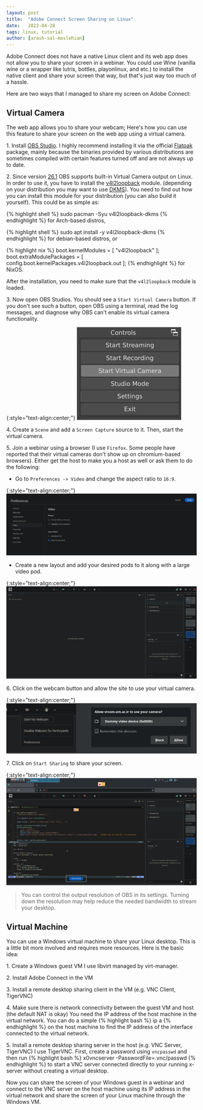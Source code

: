 ```yaml
---
layout: post
title:  "Adobe Connect Screen Sharing on Linux"
date:   2022-04-28
tags: linux, tutorial
author: [arash-sal-moslehian]
---
```

Adobe Connect does not have a native Linux client and its web app does not allow you to share your screen in a webinar.
You could use Wine (vanilla wine or a wrapper like lutris, bottles, playonlinux, and etc.) to install the native client and share your screen that way, but that's just way too much of a hassle.

Here are two ways that I managed to share my screen on Adobe Connect:

## Virtual Camera
The web app allows you to share your webcam; Here's how you can use this feature to share your screen on the web app using a virtual camera.

1\. Install [OBS Studio](https://obsproject.com/). I highly recommend installing it via the official [Flatpak](https://flathub.org/apps/details/com.obsproject.Studio) package, mainly because the binaries provided by various distributions are sometimes compiled with certain features turned off and are not always up to date.

2\. Since version [26.1](https://github.com/obsproject/obs-studio/releases/tag/26.1.0) OBS supports built-in Virtual Camera output on Linux. In order to use it, you have to install the [v4l2loopback](https://github.com/umlaeute/v4l2loopback) module. (depending on your distribution you may want to use [DKMS](https://wiki.archlinux.org/title/Dynamic_Kernel_Module_Support)). You need to find out how you can install this module for your distribution (you can also build it yourself).
This could be as simple as:

{% highlight shell %}
sudo pacman -Syu v4l2loopback-dkms
{% endhighlight %}
for Arch-based distros,

{% highlight shell %}
sudo apt install -y v4l2loopback-dkms
{% endhighlight %}
for debian-based distros, or 

{% highlight nix %}
boot.kernelModules = [ "v4l2loopback" ];
boot.extraModulePackages = [ config.boot.kernelPackages.v4l2loopback.out ];
{% endhighlight %}
for NixOS.

After the installation, you need to make sure that the `v4l2loopback` module is loaded.

3\. Now open OBS Studios. You should see a `Start Virtual Camera` button. If you don't see such a button, open OBS using a terminal, read the log messages, and diagnose why OBS can't enable its virtual camera functionality.

{:style="text-align:center;"}
![OBS Virtual Camera](/assets/2022-04-28-adobe-connect-screen-sharing-on-linux/01-virt-cam-button.jpg)

4\. Create a `Scene` and add a `Screen Capture` source to it. Then, start the virtual camera. 

5\. Join a webinar using a browser (I use `Firefox`. Some people have reported that their virtual cameras don't show up on chromium-based browsers).
Either get the host to make you a host as well or ask them to do the following:
- Go to `Preferences -> Video` and change the aspect ratio to `16:9`.

{:style="text-align:center;"}
![Aspect Ratio](/assets/2022-04-28-adobe-connect-screen-sharing-on-linux/02-preferences-aspect-ratio.jpg)

- Create a new layout and add your desired pods to it along with a large video pod. 

{:style="text-align:center;"}
![Layout](/assets/2022-04-28-adobe-connect-screen-sharing-on-linux/03-video-layout.jpg)

6\. Click on the webcam button and allow the site to use your virtual camera.

{:style="text-align:center;"}
![webcam](/assets/2022-04-28-adobe-connect-screen-sharing-on-linux/04-select-webcam.jpg)

7\. Click on `Start Sharing` to share your screen.

{:style="text-align:center;"}
![share](/assets/2022-04-28-adobe-connect-screen-sharing-on-linux/05-start-share.jpg)

> You can control the output resolution of OBS in its settings. Turning down the resolution may help reduce the needed bandwidth to stream your desktop.

## Virtual Machine
You can use a Windows virtual machine to share your Linux desktop. This is a little bit more involved and requires more resources.
Here is the basic idea:

1\. Create a Windows guest VM
I use libvirt managed by virt-manager.

2\. Install Adobe Connect in the VM

3\. Install a remote desktop sharing client in the VM (e.g. VNC Client, TigerVNC)

4\. Make sure there is network connectivity between the guest VM and host (the default NAT is okay)
You need the IP address of the host machine in the virtual network. You can do a simple
{% highlight bash %}
ip a
{% endhighlight %}
on the host machine to find the IP address of the interface connected to the virtual network.

5\. Install a remote desktop sharing server in the host (e.g. VNC Server, TigerVNC)
I use TigerVNC. First, create a password using `vncpasswd` and then run 
{% highlight bash %}
x0vncserver -PasswordFile=.vnc/passwd
{% endhighlight %}
to start a VNC server connected directly to your running x-server without creating a virtual desktop.

Now you can share the screen of your Windows guest in a webinar and connect to the VNC server on the host machine using its IP address in the virtual network and share the screen of your Linux machine through the Windows VM.
